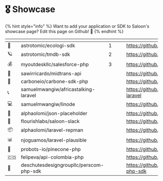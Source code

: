 # 🎖 Showcase

{% hint style="info" %}
Want to add your application or SDK to Saloon's showcase page? Edit this page on Github! 🤠
{% endhint %}

<table data-card-size="large" data-view="cards"><thead><tr><th></th><th></th><th data-hidden></th><th data-hidden></th><th data-hidden data-card-cover data-type="files"></th><th data-hidden data-card-target data-type="content-ref"></th></tr></thead><tbody><tr><td>🌲</td><td>astrotomic/ecologi-sdk</td><td>1</td><td></td><td></td><td><a href="https://github.com/Astrotomic/ecologi-sdk">https://github.com/Astrotomic/ecologi-sdk</a></td></tr><tr><td>🪐</td><td>astrotomic/tmdb-sdk</td><td>2</td><td></td><td></td><td><a href="https://github.com/Astrotomic/tmdb-sdk">https://github.com/Astrotomic/tmdb-sdk</a></td></tr><tr><td>💰</td><td>myoutdeskllc/salesforce-php</td><td>3</td><td></td><td></td><td><a href="https://github.com/MyOutDeskLLC/SalesforcePhp">https://github.com/MyOutDeskLLC/SalesforcePhp</a></td></tr><tr><td>🤑</td><td>sawirricardo/midtrans-api</td><td></td><td></td><td></td><td><a href="https://github.com/sawirricardo/midtrans-api">https://github.com/sawirricardo/midtrans-api</a></td></tr><tr><td>📃</td><td>carboneio/carbone-sdk-php</td><td></td><td></td><td></td><td><a href="https://github.com/carboneio/carbone-sdk-php">https://github.com/carboneio/carbone-sdk-php</a></td></tr><tr><td>📞</td><td>samuelmwangiw/africastalking-laravel</td><td></td><td></td><td></td><td><a href="https://github.com/SamuelMwangiW/africastalking-laravel">https://github.com/SamuelMwangiW/africastalking-laravel</a></td></tr><tr><td>💻</td><td>samuelmwangiw/linode</td><td></td><td></td><td></td><td><a href="https://github.com/SamuelMwangiW/linode">https://github.com/SamuelMwangiW/linode</a></td></tr><tr><td>🌱</td><td>alphaolomi/json-placeholder</td><td></td><td></td><td></td><td><a href="https://github.com/alphaolomi/json-placeholder">https://github.com/alphaolomi/json-placeholder</a></td></tr><tr><td>💬</td><td>flourishlabs/saloon-slack</td><td></td><td></td><td></td><td><a href="https://github.com/flourishlabs/saloon-slack">https://github.com/flourishlabs/saloon-slack</a></td></tr><tr><td>📦</td><td>alphaolomi/laravel-repman</td><td></td><td></td><td></td><td><a href="https://github.com/alphaolomi/laravel-repman">https://github.com/alphaolomi/laravel-repman</a></td></tr><tr><td>📊</td><td>njoguamos/laravel-plausible</td><td></td><td></td><td></td><td><a href="https://github.com/njoguamos/laravel-plausible">https://github.com/njoguamos/laravel-plausible</a></td></tr><tr><td>🧠</td><td>probots-io/pinecone-php</td><td></td><td></td><td></td><td><a href="https://github.com/probots-io/pinecone-php">https://github.com/probots-io/pinecone-php</a></td></tr><tr><td>🇨🇴</td><td>felipeva/api-colombia-php</td><td></td><td></td><td></td><td><a href="https://github.com/felipeva/api-colombia-php">https://github.com/felipeva/api-colombia-php</a></td></tr><tr><td>🤝</td><td>deschutesdesigngroupllc/perscom-php-sdk</td><td></td><td></td><td></td><td><a href="https://github.com/DeschutesDesignGroupLLC/perscom-php-sdk">https://github.com/DeschutesDesignGroupLLC/perscom-php-sdk</a></td></tr></tbody></table>
